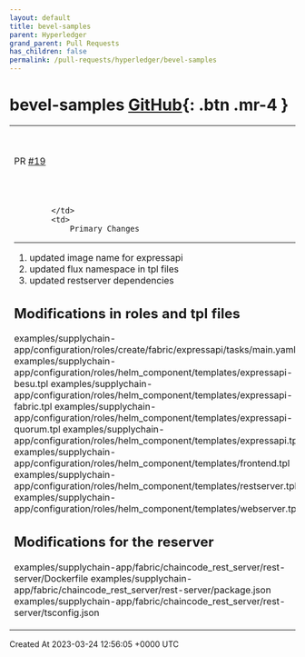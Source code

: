 ```yaml
---
layout: default
title: bevel-samples
parent: Hyperledger
grand_parent: Pull Requests
has_children: false
permalink: /pull-requests/hyperledger/bevel-samples
---
```


# bevel-samples <span class="fs-3 right-align">[GitHub](https://github.com/hyperledger/bevel-samples){: .btn .mr-4 }</span>


<div>
    <table>
        <tr>
            <td>
                PR <a href="https://github.com/hyperledger/bevel-samples/pull/19" class=".btn">#19</a>
            </td>
            <td>
                <b>
                    [fabric] Upgrade Fabric restserver to latest stable
                </b>
            </td>
        </tr>
        <tr>
            <td>
                
            </td>
            <td>
                Primary Changes
--------------
1. updated image name for expressapi
2. updated flux namespace in tpl files
2. updated restserver dependencies

Modifications in roles and tpl files
-----------------------
 examples/supplychain-app/configuration/roles/create/fabric/expressapi/tasks/main.yaml
 examples/supplychain-app/configuration/roles/helm_component/templates/expressapi-besu.tpl
 examples/supplychain-app/configuration/roles/helm_component/templates/expressapi-fabric.tpl
 examples/supplychain-app/configuration/roles/helm_component/templates/expressapi-quorum.tpl
 examples/supplychain-app/configuration/roles/helm_component/templates/expressapi.tpl
 examples/supplychain-app/configuration/roles/helm_component/templates/frontend.tpl
 examples/supplychain-app/configuration/roles/helm_component/templates/restserver.tpl
 examples/supplychain-app/configuration/roles/helm_component/templates/webserver.tpl

Modifications for the reserver
-------------------------
 examples/supplychain-app/fabric/chaincode_rest_server/rest-server/Dockerfile
 examples/supplychain-app/fabric/chaincode_rest_server/rest-server/package.json
 examples/supplychain-app/fabric/chaincode_rest_server/rest-server/tsconfig.json
            </td>
        </tr>
    </table>
    <div class="right-align">
        Created At 2023-03-24 12:56:05 +0000 UTC
    </div>
</div>

